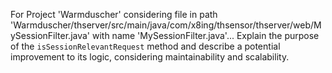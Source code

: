 For Project 'Warmduscher' considering file in path 'Warmduscher/thserver/src/main/java/com/x8ing/thsensor/thserver/web/MySessionFilter.java' with name 'MySessionFilter.java'... 
Explain the purpose of the `isSessionRelevantRequest` method and describe a potential improvement to its logic, considering maintainability and scalability.